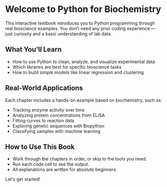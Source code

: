 
#  Welcome to Python for Biochemistry

This interactive textbook introduces you to Python programming through real bioscience examples. You don’t need any prior coding experience — just curiosity and a basic understanding of lab data.

## What You'll Learn

- How to use Python to clean, analyze, and visualize experimental data
- Which libraries are best for specific bioscience tasks
- How to build simple models like linear regression and clustering

## Real-World Applications

Each chapter includes a hands-on example based on biochemistry, such as:

- Tracking enzyme activity over time
- Analyzing protein concentrations from ELISA
- Fitting curves to reaction data
- Exploring genetic sequences with Biopython
- Classifying samples with machine learning

## How to Use This Book

- Work through the chapters in order, or skip to the tools you need.
- Run each code cell to see the output.
- All explanations are written for absolute beginners.

Let's get started!
